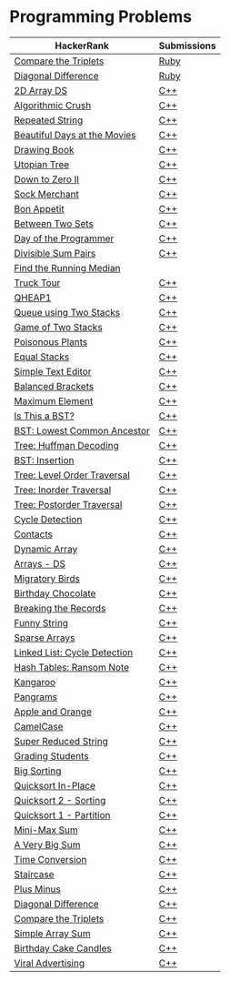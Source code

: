# Programming Problems

| HackerRank | Submissions  |
| ---------- | -------------|
|[Compare the Triplets](https://www.hackerrank.com/challenges/compare-the-triplets)|[Ruby](https://github.com/jmmal/programming_practice/blob/master/HackerRank/CompareTheTriplets.rb)|
|[Diagonal Difference](https://www.hackerrank.com/challenges/diagonal-difference)|[Ruby](https://github.com/jmmal/programming_practice/blob/master/HackerRank/DiagonalDifference.rb)|
| [2D Array DS](https://www.hackerrank.com/challenges/2d-array?h_r=internal-search)  | [C++](https://github.com/jmmal/programming_practice/blob/master/HackerRank/2DArrayDS.cpp) |
|[Algorithmic Crush](https://www.hackerrank.com/challenges/crush?h_r=internal-search)|[C++](https://github.com/jmmal/programming_practice/blob/master/HackerRank/AlgorithmicCrush.cpp)|
|[Repeated String](https://www.hackerrank.com/challenges/repeated-string)|[C++](https://github.com/jmmal/programming_practice/blob/master/HackerRank/RepeatedString.cpp)|
|[Beautiful Days at the Movies](https://www.hackerrank.com/challenges/beautiful-days-at-the-movies)|[C++](https://github.com/jmmal/programming_practice/blob/master/HackerRank/BeautifulDayAtTheMovies.cpp)|
|[Drawing Book](https://www.hackerrank.com/challenges/drawing-book)|[C++](https://github.com/jmmal/programming_practice/blob/master/HackerRank/DrawingBook.cpp)|
|[Utopian Tree](https://www.hackerrank.com/challenges/utopian-tree)|[C++](https://github.com/jmmal/programming_practice/blob/master/HackerRank/UtopianTree.cpp)|
|[Down to Zero II](https://www.hackerrank.com/challenges/down-to-zero-ii)|[C++](https://github.com/jmmal/programming_practice/blob/master/HackerRank/DownToZeroII.cpp)|
|[Sock Merchant](https://www.hackerrank.com/challenges/sock-merchant)|[C++](https://github.com/jmmal/programming_practice/blob/master/HackerRank/SockMerchant.cpp)|
|[Bon Appetit](https://www.hackerrank.com/challenges/bon-appetit)|[C++](https://github.com/jmmal/programming_practice/blob/master/HackerRank/BonAppetit.cpp)|
|[Between Two Sets](https://www.hackerrank.com/challenges/between-two-sets)|[C++](https://github.com/jmmal/programming_practice/blob/master/HackerRank/BetweenTwoSets.cpp)|
|[Day of the Programmer](https://www.hackerrank.com/challenges/day-of-the-programmer)|[C++](https://github.com/jmmal/programming_practice/blob/master/HackerRank/DayOfTheProgrammer.cpp)|
|[Divisible Sum Pairs](https://www.hackerrank.com/challenges/divisible-sum-pairs)|[C++](https://github.com/jmmal/programming_practice/blob/master/HackerRank/DivisibleSumPairs.cpp)|
|[Find the Running Median](https://www.hackerrank.com/challenges/find-the-running-median)||
|[Truck Tour](https://www.hackerrank.com/challenges/truck-tour)|[C++](https://github.com/jmmal/programming_practice/blob/master/HackerRank/TruckTour.cpp)|
|[QHEAP1](https://www.hackerrank.com/challenges/qheap1)|[C++](https://github.com/jmmal/programming_practice/blob/master/HackerRank/QHEAP1.cpp)|
|[Queue using Two Stacks](https://www.hackerrank.com/challenges/queue-using-two-stacks)|[C++](https://github.com/jmmal/programming_practice/blob/master/HackerRank/QueueUsingTwoStacks.cpp)|
|[Game of Two Stacks](https://www.hackerrank.com/challenges/game-of-two-stacks)|[C++](https://github.com/jmmal/programming_practice/blob/master/HackerRank/GameOfTwoStacks.cpp)|
|[Poisonous Plants](https://www.hackerrank.com/challenges/poisonous-plants)|[C++](https://github.com/jmmal/programming_practice/blob/master/HackerRank/PoisonousPlants.cpp)|
|[Equal Stacks](https://www.hackerrank.com/challenges/equal-stacks)|[C++](https://github.com/jmmal/programming_practice/blob/master/HackerRank/EqualStacks.cpp)|
|[Simple Text Editor](https://www.hackerrank.com/challenges/simple-text-editor)|[C++](https://github.com/jmmal/programming_practice/blob/master/HackerRank/SimpleTextEditor.cpp)|
|[Balanced Brackets](https://www.hackerrank.com/challenges/balanced-brackets)|[C++](https://github.com/jmmal/programming_practice/blob/master/HackerRank/BalancedBrackets.cpp)|
|[Maximum Element](https://www.hackerrank.com/challenges/maximum-element)|[C++](https://github.com/jmmal/programming_practice/blob/master/HackerRank/MaximumElement.cpp)|
|[Is This a BST?](https://www.hackerrank.com/challenges/is-binary-search-tree)|[C++](https://github.com/jmmal/programming_practice/blob/master/HackerRank/isBST%3F.cpp)|
|[BST: Lowest Common Ancestor](https://www.hackerrank.com/challenges/binary-search-tree-lowest-common-ancestor)|[C++](https://github.com/jmmal/programming_practice/blob/master/HackerRank/BSTLowestCommonAncestor.cpp)|
|[Tree: Huffman Decoding](https://www.hackerrank.com/challenges/tree-huffman-decoding)|[C++](https://github.com/jmmal/programming_practice/blob/master/HackerRank/TreeHuffmanDecoding.cpp)|
|[BST: Insertion](https://www.hackerrank.com/challenges/binary-search-tree-insertion)|[C++](https://github.com/jmmal/programming_practice/blob/master/HackerRank/BSTInsertion.cpp)|
|[Tree: Level Order Traversal](https://www.hackerrank.com/challenges/tree-level-order-traversal)|[C++](https://github.com/jmmal/programming_practice/blob/master/HackerRank/TreeLevelOrderTraversal.cpp)|
|[Tree: Inorder Traversal](https://www.hackerrank.com/challenges/tree-inorder-traversal)|[C++](https://github.com/jmmal/programming_practice/blob/master/HackerRank/TreeInorderTraversal.cpp)|
|[Tree: Postorder Traversal](https://www.hackerrank.com/challenges/tree-postorder-traversal)|[C++](https://github.com/jmmal/programming_practice/blob/master/HackerRank/TreePostorderTraversal.cpp)|
|[Cycle Detection](https://www.hackerrank.com/challenges/detect-whether-a-linked-list-contains-a-cycle)|[C++](https://github.com/jmmal/programming_practice/blob/master/HackerRank/LinkedListCycleDetection.cpp)|
|[Contacts](https://www.hackerrank.com/challenges/contacts)|[C++](https://github.com/jmmal/programming_practice/blob/master/HackerRank/Contacts.cpp)|
|[Dynamic Array](https://www.hackerrank.com/challenges/dynamic-array)|[C++](https://github.com/jmmal/programming_practice/blob/master/HackerRank/DynamicArray.cpp)|
|[Arrays - DS](https://www.hackerrank.com/challenges/arrays-ds)|[C++](https://github.com/jmmal/programming_practice/blob/master/HackerRank/2DArrayDS.cpp)|
|[Migratory Birds](https://www.hackerrank.com/challenges/migratory-birds)|[C++](https://github.com/jmmal/programming_practice/blob/master/HackerRank/MigratoryBirds.cpp)|
|[Birthday Chocolate](https://www.hackerrank.com/challenges/delete-a-node-from-a-linked-list)|[C++](https://github.com/jmmal/programming_practice/blob/master/HackerRank/BirthdayChocolate.cpp)|
|[Breaking the Records](https://www.hackerrank.com/challenges/breaking-best-and-worst-records)|[C++](https://github.com/jmmal/programming_practice/blob/master/HackerRank/BreakingTheRecords.cpp)|
|[Funny String](https://www.hackerrank.com/challenges/funny-string)|[C++](https://github.com/jmmal/programming_practice/blob/master/HackerRank/FunnyString.cpp)|
|[Sparse Arrays](https://www.hackerrank.com/challenges/sparse-arrays)|[C++](https://github.com/jmmal/programming_practice/blob/master/HackerRank/SparseArrays.cpp)|
|[Linked List: Cycle Detection](https://www.hackerrank.com/challenges/ctci-linked-list-cycle)|[C++](https://github.com/jmmal/programming_practice/blob/master/HackerRank/LinkedListCycleDetection.cpp)|
|[Hash Tables: Ransom Note](https://www.hackerrank.com/challenges/ctci-ransom-note)|[C++](https://github.com/jmmal/programming_practice/blob/master/HackerRank/HashTableRansomNote.cpp)|
|[Kangaroo](https://www.hackerrank.com/challenges/kangaroo)|[C++](https://github.com/jmmal/programming_practice/blob/master/HackerRank/Kangaroo.cpp)|
|[Pangrams](https://www.hackerrank.com/challenges/pangrams)|[C++](https://github.com/jmmal/programming_practice/blob/master/HackerRank/Pangrams.cpp)|
|[Apple and Orange](https://www.hackerrank.com/challenges/apple-and-orange)|[C++](https://github.com/jmmal/programming_practice/blob/master/HackerRank/AppleAndOrange.cpp)|
|[CamelCase](https://www.hackerrank.com/challenges/camelcase)|[C++](https://github.com/jmmal/programming_practice/blob/master/HackerRank/CamelCase.cpp)|
|[Super Reduced String](https://www.hackerrank.com/challenges/reduced-string)|[C++](https://github.com/jmmal/programming_practice/blob/master/HackerRank/SuperReducedString.cpp)|
|[Grading Students](https://www.hackerrank.com/challenges/grading)|[C++](https://github.com/jmmal/programming_practice/blob/master/HackerRank/GradingStudents.cpp)|
|[Big Sorting](https://www.hackerrank.com/challenges/big-sorting)|[C++](https://github.com/jmmal/programming_practice/blob/master/HackerRank/BigSorting.cpp)|
|[Quicksort In-Place](https://www.hackerrank.com/challenges/quicksort3)|[C++](https://github.com/jmmal/programming_practice/blob/master/HackerRank/QuicksortInPlace.cpp)|
|[Quicksort 2 - Sorting](https://www.hackerrank.com/challenges/quicksort2)|[C++](https://github.com/jmmal/programming_practice/blob/master/HackerRank/Quicksort2.cpp)|
|[Quicksort 1 - Partition](https://www.hackerrank.com/challenges/quicksort1)|[C++](https://github.com/jmmal/programming_practice/blob/master/HackerRank/Quicksort1.cpp)|
|[Mini-Max Sum](https://www.hackerrank.com/challenges/mini-max-sum)|[C++](https://github.com/jmmal/programming_practice/blob/master/HackerRank/MiniMaxSum.cpp)|
|[A Very Big Sum](https://www.hackerrank.com/challenges/a-very-big-sum)|[C++](https://github.com/jmmal/programming_practice/blob/master/HackerRank/AVeryBigSum.cpp)|
|[Time Conversion](https://www.hackerrank.com/challenges/time-conversion)|[C++](https://github.com/jmmal/programming_practice/blob/master/HackerRank/TimeConversion.cpp)|
|[Staircase](https://www.hackerrank.com/challenges/staircase)|[C++](https://github.com/jmmal/programming_practice/blob/master/HackerRank/Staircase.cpp)|
|[Plus Minus](https://www.hackerrank.com/challenges/plus-minus)|[C++](https://github.com/jmmal/programming_practice/blob/master/HackerRank/PlusMinus.cpp)|
|[Diagonal Difference](https://www.hackerrank.com/challenges/diagonal-difference)|[C++](https://github.com/jmmal/programming_practice/blob/master/HackerRank/DiagonalDifference.rb)|
|[Compare the Triplets](https://www.hackerrank.com/challenges/compare-the-triplets)|[C++](https://github.com/jmmal/programming_practice/blob/master/HackerRank/CompareTheTriplets.rb)|
|[Simple Array Sum](https://www.hackerrank.com/challenges/simple-array-sum)|[C++](https://github.com/jmmal/programming_practice/blob/master/HackerRank/SimpleArraySum.cpp)|
|[Birthday Cake Candles](https://www.hackerrank.com/challenges/birthday-cake-candles)|[C++](https://github.com/jmmal/programming_practice/blob/master/HackerRank/BirthdayCakeCandles.cpp)|
|[Viral Advertising](https://www.hackerrank.com/challenges/strange-advertising?utm_campaign=challenge-recommendation&utm_medium=email&utm_source=24-hour-campaign)|[C++](https://github.com/jmmal/programming_practice/blob/master/HackerRank/ViralAdvertising.cpp)|
